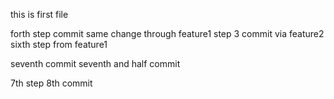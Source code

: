 this is first file


forth step commit same change through feature1
step 3 commit via feature2
sixth step from feature1

seventh commit
seventh and half commit

7th step 8th commit
